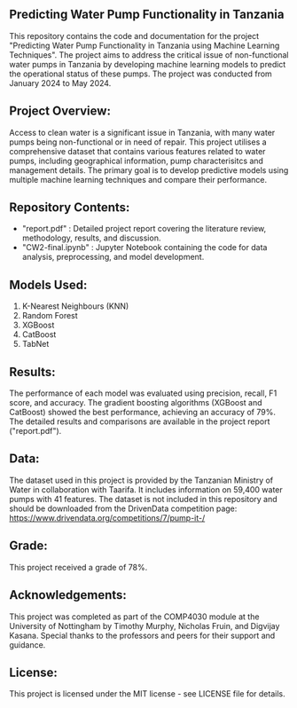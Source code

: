 Predicting Water Pump Functionality in Tanzania
-
This repository contains the code and documentation for the project "Predicting Water Pump Functionality in Tanzania using Machine Learning Techniques". The project aims to address the critical issue of non-functional water pumps in Tanzania by developing machine learning models to predict the operational status of these pumps.
The project was conducted from January 2024 to May 2024.

Project Overview:
-
Access to clean water is a significant issue in Tanzania, with many water pumps being non-functional or in need of repair. This project utilises a comprehensive dataset that contains various features related to water pumps, including geographical information, pump characterisitcs and management details.
The primary goal is to develop predictive models using multiple machine learning techniques and compare their performance.

Repository Contents:
- 
- "report.pdf" : Detailed project report covering the literature review, methodology, results, and discussion.
- "CW2-final.ipynb" : Jupyter Notebook containing the code for data analysis, preprocessing, and model development.

Models Used:
- 
1. K-Nearest Neighbours (KNN)
2. Random Forest
3. XGBoost
4. CatBoost
5. TabNet

Results:
-
The performance of each model was evaluated using precision, recall, F1 score, and accuracy. The gradient boosting algorithms (XGBoost and CatBoost) showed the best performance, achieving an accuracy of 79%.
The detailed results and comparisons are available in the project report ("report.pdf").

Data:
-
The dataset used in this project is provided by the Tanzanian Ministry of Water in collaboration with Taarifa. It includes information on 59,400 water pumps with 41 features.
The dataset is not included in this repository and should be downloaded from the DrivenData competition page: https://www.drivendata.org/competitions/7/pump-it-/

Grade:
-
This project received a grade of 78%.

Acknowledgements:
-
This project was completed as part of the COMP4030 module at the University of Nottingham by Timothy Murphy, Nicholas Fruin, and Digvijay Kasana. Special thanks to the professors and peers for their support and guidance.

License:
- 
This project is licensed under the MIT license - see LICENSE file for details.
